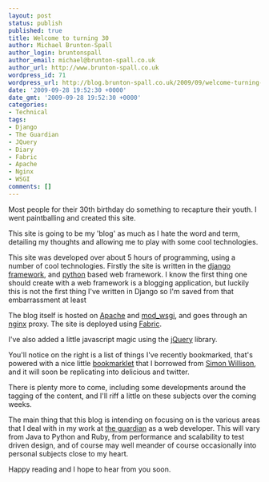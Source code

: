```yaml
---
layout: post
status: publish
published: true
title: Welcome to turning 30
author: Michael Brunton-Spall
author_login: bruntonspall
author_email: michael@brunton-spall.co.uk
author_url: http://www.brunton-spall.co.uk
wordpress_id: 71
wordpress_url: http://blog.brunton-spall.co.uk/2009/09/welcome-turning-30/
date: '2009-09-28 19:52:30 +0000'
date_gmt: '2009-09-28 19:52:30 +0000'
categories:
- Technical
tags:
- Django
- The Guardian
- JQuery
- Diary
- Fabric
- Apache
- Nginx
- WSGI
comments: []
---
```

<p>Most people for their 30th birthday do something to recapture their youth. I went paintballing and created this site.</p>
<p>This site is going to be my 'blog' as much as I hate the word and term, detailing my thoughts and allowing me to play with some cool technologies.</p>
<p>This site was developed over about 5 hours of programming, using a number of cool technologies. Firstly the site is written in the <a href="http://www.djangoproject.net">django framework</a>, and <a href="http://www.python.org">python</a> based web framework. I know the first thing one should create with a web framework is a blogging application, but luckily this is not the first thing I've written in Django so I'm saved from that embarrassment at least</p>
<p>The blog itself is hosted on <a href="http://httpd.apache.org">Apache</a> and <a href="http://code.google.com/p/modwsgi/">mod_wsgi</a>, and goes through an <a href="http://nginx.net/">nginx</a> proxy. The site is deployed using <a href="http://fabfile.org">Fabric</a>.</p>
<p>I've also added a little javascript magic using the <a href="http://jquery.com">jQuery</a> library.</p>
<p>You'll notice on the right is a list of things I've recently bookmarked, that's powered with a nice little <a href="http://gist.github.com/191220">bookmarklet</a> that I borrowed from <a href="http://www.simonwillison.net">Simon Willison</a>, and it will soon be replicating into delicious and twitter.</p>
<p>There is plenty more to come, including some developments around the tagging of the content, and I'll riff a little on these subjects over the coming weeks.</p>
<p>The main thing that this blog is intending on focusing on is the various areas that I deal with in my work at <a href="http://www.guardian.co.uk">the guardian</a> as a web developer. This will vary from Java to Python and Ruby, from performance and scalability to test driven design, and of course may well meander of course occasionally into personal subjects close to my heart.</p>
<p>Happy reading and I hope to hear from you soon.</p>

